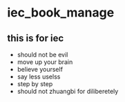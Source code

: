 # iec_book_manage
## this is for iec

* should not be evil
* move up your brain
* believe yourself
* say less uselss
* step by step
* should not zhuangbi for diliberetely

